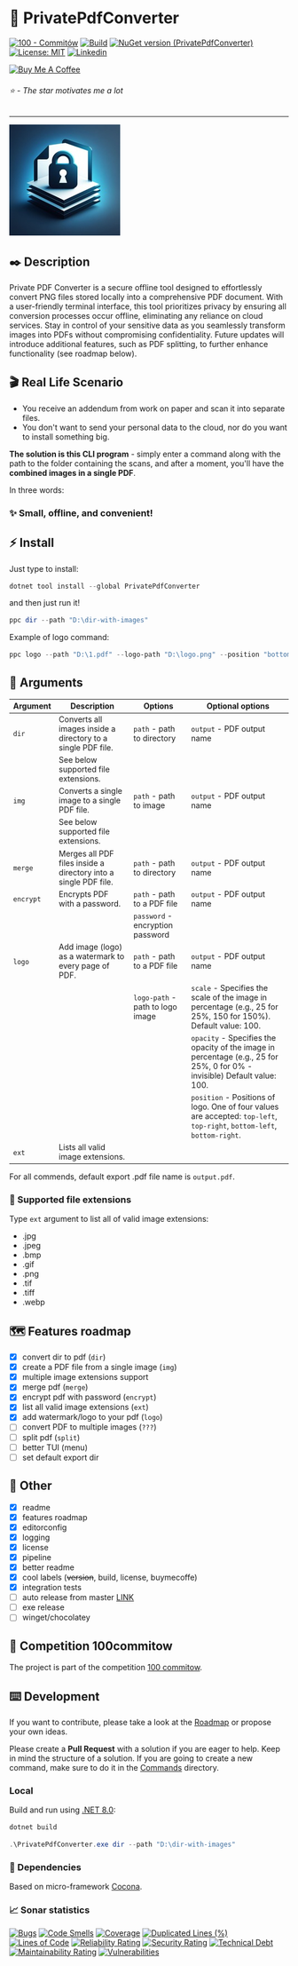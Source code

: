# 🔎 PrivatePdfConverter

[![100 - Commitów](https://img.shields.io/badge/100-Commitów-2ea44f)](https://100commitow.pl/)
[![Build](https://github.com/jurczewski/private-pdf-converter/actions/workflows/build.yaml/badge.svg)](https://github.com/jurczewski/private-pdf-converter/actions/workflows/build.yaml)
[![NuGet version (PrivatePdfConverter)](https://img.shields.io/nuget/v/PrivatePdfConverter.svg?style=flat-square)](https://www.nuget.org/packages/PrivatePdfConverter/)
[![License: MIT](https://img.shields.io/badge/License-MIT-blue.svg)](https://opensource.org/licenses/MIT)
[![Linkedin](https://img.shields.io/badge/Linkedin-0882bd?logo=linkedin)](https://www.linkedin.com/in/jurczewski/)

[![Buy Me A Coffee](https://camo.githubusercontent.com/0b448aabee402aaf7b3b256ae471e7dc66bcf174fad7d6bb52b27138b2364e47/68747470733a2f2f7777772e6275796d6561636f666665652e636f6d2f6173736574732f696d672f637573746f6d5f696d616765732f6f72616e67655f696d672e706e67)](https://www.buymeacoffee.com/jurczewski)

###### ⭐ - The star motivates me a lot

---

![Logo](https://raw.githubusercontent.com/jurczewski/private-pdf-converter/master/assets/logo-200x200.jpeg)

## ✒️ Description

Private PDF Converter is a secure offline tool designed to effortlessly convert PNG files stored locally into a comprehensive PDF document. With a user-friendly terminal interface, this tool prioritizes privacy by ensuring all conversion processes occur offline, eliminating any reliance on cloud services. Stay in control of your sensitive data as you seamlessly transform images into PDFs without compromising confidentiality. Future updates will introduce additional features, such as PDF splitting, to further enhance functionality (see roadmap below).

## 🎬 Real Life Scenario

- You receive an addendum from work on paper and scan it into separate files.
- You don't want to send your personal data to the cloud, nor do you want to install something big.

**The solution is this CLI program** - simply enter a command along with the path to the folder containing the scans, and after a moment, you'll have the **combined images in a single PDF**.

In three words:

### ✨ **Small, offline, and convenient!**

## ⚡ Install

Just type to install:

```ps1
dotnet tool install --global PrivatePdfConverter
```

and then just run it!

```ps1
ppc dir --path "D:\dir-with-images"
```

Example of logo command:

```ps1
ppc logo --path "D:\1.pdf" --logo-path "D:\logo.png" --position "bottom-left" --scale 25 --opacity 50 --output "newpdf"
```

## 📐 Arguments

| Argument  | Description                                                     | Options                          | Optional options                                                                                                          |
|-----------|-----------------------------------------------------------------|----------------------------------|---------------------------------------------------------------------------------------------------------------------------|
| `dir`     | Converts all images inside a directory to a single PDF file.    | `path` - path to directory       | `output` - PDF output name                                                                                                |
|           | See below supported file extensions.                            |                                  |                                                                                                                           |
| `img`     | Converts a single image to a single PDF file.                   | `path` - path to image           | `output` - PDF output name                                                                                                |
|           | See below supported file extensions.                            |                                  |                                                                                                                           |
| `merge`   | Merges all PDF files inside a directory into a single PDF file. | `path` - path to directory       | `output` - PDF output name                                                                                                |
| `encrypt` | Encrypts PDF with a password.                                   | `path` - path to a PDF file      | `output` - PDF output name                                                                                                |
|           |                                                                 | `password` - encryption password |                                                                                                                           |
| `logo`    | Add image (logo) as a watermark to every page of PDF.           | `path` - path to a PDF file      | `output` - PDF output name                                                                                                |
|           |                                                                 | `logo-path` - path to logo image | `scale` - Specifies the scale of the image in percentage (e.g., 25 for 25%, 150 for 150%). Default value: 100.            |
|           |                                                                 |                                  | `opacity` - Specifies the opacity of the image in percentage (e.g., 25 for 25%, 0 for 0% - invisible) Default value: 100. |
|           |                                                                 |                                  | `position` - Positions of logo. One of four values are accepted: `top-left`, `top-right`, `bottom-left`, `bottom-right`.  |
| `ext`     | Lists all valid image extensions.                               |                                  |                                                                                                                           |

For all commends, default export .pdf file name is `output.pdf`.

### 📌 Supported file extensions

Type `ext` argument to list all of valid image extensions:

- .jpg
- .jpeg
- .bmp
- .gif
- .png
- .tif
- .tiff
- .webp

## 🗺️ Features roadmap

- [x] convert dir to pdf (`dir`)
- [x] create a PDF file from a single image (`img`)
- [x] multiple image extensions support
- [x] merge pdf (`merge`)
- [x] encrypt pdf with password (`encrypt`)
- [x] list all valid image extensions (`ext`)
- [x] add watermark/logo to your pdf (`logo`)
- [ ] convert PDF to multiple images (`???`)
- [ ] split pdf (`split`)
- [ ] better TUI (menu)
- [ ] set default export dir

## 🎯 Other

- [x] readme
- [x] features roadmap
- [x] editorconfig
- [x] logging
- [x] license
- [x] pipeline
- [x] better readme
- [x] cool labels (~~version~~, build, license, buymecoffe)
- [x] integration tests
- [ ] auto release from master [LINK](https://github.com/xoofx/dotnet-releaser)
- [ ] exe release
- [ ] winget/chocolatey

## 🏅 Competition 100commitow

The project is part of the competition [100 commitow](https://100commitow.pl).

## ⌨️ Development

If you want to contribute, please take a look at the [Roadmap](#️-features-roadmap) or propose your own ideas.

Please create a **Pull Request** with a solution if you are eager to help. Keep in mind the structure of a solution. If you are going to create a new command, make sure to do it in the [Commands](./src/PrivatePdfConverter/Commands/) directory.

### Local

Build and run using [.NET 8.0](https://dotnet.microsoft.com/en-us/download):

```ps1
dotnet build
```

```ps1
.\PrivatePdfConverter.exe dir --path "D:\dir-with-images"
```

### 🔗 Dependencies

Based on micro-framework [Cocona](https://github.com/mayuki/Cocona).

### 📈 Sonar statistics

[![Bugs](https://sonarcloud.io/api/project_badges/measure?project=jurczewski_private-pdf-converter&metric=bugs)](https://sonarcloud.io/summary/new_code?id=jurczewski_private-pdf-converter) [![Code Smells](https://sonarcloud.io/api/project_badges/measure?project=jurczewski_private-pdf-converter&metric=code_smells)](https://sonarcloud.io/summary/new_code?id=jurczewski_private-pdf-converter) [![Coverage](https://sonarcloud.io/api/project_badges/measure?project=jurczewski_private-pdf-converter&metric=coverage)](https://sonarcloud.io/summary/new_code?id=jurczewski_private-pdf-converter) [![Duplicated Lines (%)](https://sonarcloud.io/api/project_badges/measure?project=jurczewski_private-pdf-converter&metric=duplicated_lines_density)](https://sonarcloud.io/summary/new_code?id=jurczewski_private-pdf-converter) [![Lines of Code](https://sonarcloud.io/api/project_badges/measure?project=jurczewski_private-pdf-converter&metric=ncloc)](https://sonarcloud.io/summary/new_code?id=jurczewski_private-pdf-converter) [![Reliability Rating](https://sonarcloud.io/api/project_badges/measure?project=jurczewski_private-pdf-converter&metric=reliability_rating)](https://sonarcloud.io/summary/new_code?id=jurczewski_private-pdf-converter) [![Security Rating](https://sonarcloud.io/api/project_badges/measure?project=jurczewski_private-pdf-converter&metric=security_rating)](https://sonarcloud.io/summary/new_code?id=jurczewski_private-pdf-converter) [![Technical Debt](https://sonarcloud.io/api/project_badges/measure?project=jurczewski_private-pdf-converter&metric=sqale_index)](https://sonarcloud.io/summary/new_code?id=jurczewski_private-pdf-converter) [![Maintainability Rating](https://sonarcloud.io/api/project_badges/measure?project=jurczewski_private-pdf-converter&metric=sqale_rating)](https://sonarcloud.io/summary/new_code?id=jurczewski_private-pdf-converter) [![Vulnerabilities](https://sonarcloud.io/api/project_badges/measure?project=jurczewski_private-pdf-converter&metric=vulnerabilities)](https://sonarcloud.io/summary/new_code?id=jurczewski_private-pdf-converter)
